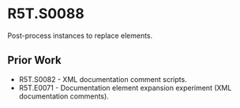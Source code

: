 # R5T.S0088
Post-process instances to replace <inheritdoc> elements.


## Prior Work

* R5T.S0082 - XML documentation comment scripts.
* R5T.E0071 - Documentation <inheritdoc> element expansion experiment (XML documentation comments).